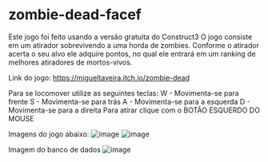 # zombie-dead-facef
Este jogo foi feito usando a versão gratuita do Construct3
O jogo consiste em um atirador sobrevivendo a uma horda de zombies. Conforme o atirador acerta o seu alvo ele adquire pontos, no qual ele entrará em um ranking de melhores atiradores de mortos-vivos.

Link do jogo: https://migueltaveira.itch.io/zombie-dead

Para se locomover utilize as seguintes teclas:
W - Movimenta-se para frente
S - Movimenta-se para trás
A - Movimenta-se para a esquerda
D - Movimenta-se para a direita
Para atirar clique com o BOTÃO ESQUERDO DO MOUSE

Imagens do jogo abaixo:
![image](https://github.com/migueltaveira/zombie-dead-facef/assets/164427502/04c4b15e-e0f6-443c-893f-11fb5fbd34d5)
![image](https://github.com/migueltaveira/zombie-dead-facef/assets/164427502/84c8c31b-f885-4a41-979c-0972d9338168)

Imagem do banco de dados
![image](https://github.com/migueltaveira/zombie-dead-facef/assets/164427502/f6af956b-06d7-4808-91cc-97b0fe514b45)


